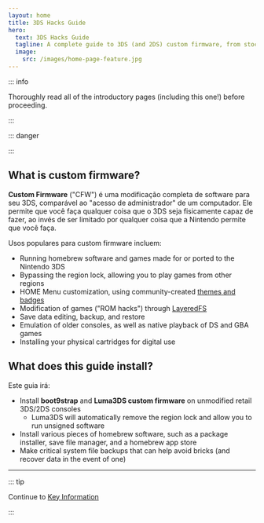```yaml
---
layout: home
title: 3DS Hacks Guide
hero:
  text: 3DS Hacks Guide
  tagline: A complete guide to 3DS (and 2DS) custom firmware, from stock to boot9strap.
  image:
    src: /images/home-page-feature.jpg
---
```


::: info

Thoroughly read all of the introductory pages (including this one!) before proceeding.

:::

::: danger

<!--@include: ./_include/3ds-online.md -->

:::

## What is custom firmware?

**Custom Firmware** ("CFW") é uma modificação completa de software para seu 3DS, comparável ao "acesso de administrador" de um computador. Ele permite que você faça qualquer coisa que o 3DS seja fisicamente capaz de fazer, ao invés de ser limitado por qualquer coisa que a Nintendo permite que você faça.

Usos populares para custom firmware incluem:

- Running homebrew software and games made for or ported to the Nintendo 3DS
- Bypassing the region lock, allowing you to play games from other regions
- HOME Menu customization, using community-created [themes and badges](https://themeplaza.art)
- Modification of games ("ROM hacks") through [LayeredFS](https://github.com/knight-ryu12/godmode9-layeredfs-usage/wiki/Using-Luma3DS'-layeredfs-\(Only-version-8.0-and-higher\))
- Save data editing, backup, and restore
- Emulation of older consoles, as well as native playback of DS and GBA games
- Installing your physical cartridges for digital use

## What does this guide install?

Este guia irá:

- Install **boot9strap** and **Luma3DS custom firmware** on unmodified retail 3DS/2DS consoles
  - Luma3DS will automatically remove the region lock and allow you to run unsigned software
- Install various pieces of homebrew software, such as a package installer, save file manager, and a homebrew app store
- Make critical system file backups that can help avoid bricks (and recover data in the event of one)

___

::: tip

Continue to [Key Information](key-information)

:::
